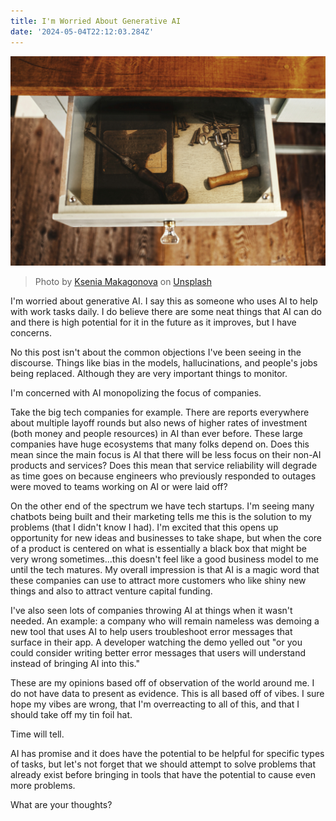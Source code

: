 ```yaml
---
title: I'm Worried About Generative AI
date: '2024-05-04T22:12:03.284Z'
---
```


![Drawer](./drawer.jpg)

> Photo by <a href="https://unsplash.com/@dearseymour?utm_content=creditCopyText&utm_medium=referral&utm_source=unsplash">Ksenia Makagonova</a> on <a href="https://unsplash.com/photos/opened-white-wooden-drawer-bngKirnA1EE?utm_content=creditCopyText&utm_medium=referral&utm_source=unsplash">Unsplash</a>

I'm worried about generative AI. I say this as someone who uses AI to help with work tasks daily. I do believe there are some neat things that AI can do and there is high potential for it in the future as it improves, but I have concerns.

No this post isn't about the common objections I've been seeing in the discourse. Things like bias in the models, hallucinations, and people's jobs being replaced. Although they are very important things to monitor.

I'm concerned with AI monopolizing the focus of companies.

Take the big tech companies for example. There are reports everywhere about multiple layoff rounds but also news of higher rates of investment (both money and people resources) in AI than ever before. These large companies have huge ecosystems that many folks depend on. Does this mean since the main focus is AI that there will be less focus on their non-AI products and services? Does this mean that service reliability will degrade as time goes on because engineers who previously responded to outages were moved to teams working on AI or were laid off?

On the other end of the spectrum we have tech startups. I'm seeing many chatbots being built and their marketing tells me this is the solution to my problems (that I didn't know I had). I'm excited that this opens up opportunity for new ideas and businesses to take shape, but when the core of a product is centered on what is essentially a black box that might be very wrong sometimes...this doesn't feel like a good business model to me until the tech matures. My overall impression is that AI is a magic word that these companies can use to attract more customers who like shiny new things and also to attract venture capital funding.

I've also seen lots of companies throwing AI at things when it wasn't needed. An example: a company who will remain nameless was demoing a new tool that uses AI to help users troubleshoot error messages that surface in their app. A developer watching the demo yelled out "or you could consider writing better error messages that users will understand instead of bringing AI into this."

These are my opinions based off of observation of the world around me. I do not have data to present as evidence. This is all based off of vibes. I sure hope my vibes are wrong, that I'm overreacting to all of this, and that I should take off my tin foil hat.

Time will tell.

AI has promise and it does have the potential to be helpful for specific types of tasks, but let's not forget that we should attempt to solve problems that already exist before bringing in tools that have the potential to cause even more problems.

What are your thoughts?
